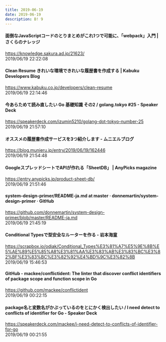 ```yaml
---
title: 2019-06-19
date: 2019-06-19
description: B! 9
---
```


#### 面倒なJavaScriptコードのとりまとめがこれ1つで可能に、「webpack」入門 | さくらのナレッジ
https://knowledge.sakura.ad.jp/21623/<br>
2019/06/19 22:22:08<br>


#### Clean Resume きれいな環境できれいな履歴書を作成する | Kabuku Developers Blog
https://www.kabuku.co.jp/developers/clean-resume<br>
2019/06/19 22:14:46<br>


#### 今あらためて読み直したい Go 基礎知識 その2 / golang.tokyo #25 - Speaker Deck
https://speakerdeck.com/izumin5210/golang-dot-tokyo-number-25<br>
2019/06/19 21:57:10<br>


#### オススメの履歴書作成サービスを3つ紹介します - ムニエルブログ
https://blog.munieru.jp/entry/2019/06/19/162446<br>
2019/06/19 21:54:48<br>


#### GoogleスプレッドシートでAPIが作れる「SheetDB」 | AnyPicks magazine
https://entry.anypicks.jp/product-sheet-db/<br>
2019/06/19 21:51:46<br>


#### system-design-primer/README-ja.md at master · donnemartin/system-design-primer · GitHub
https://github.com/donnemartin/system-design-primer/blob/master/README-ja.md<br>
2019/06/19 21:45:19<br>


#### Conditional Typesで型安全なルーターを作る - 岩本海童
https://scrapbox.io/odiak/Conditional_Types%E3%81%A7%E5%9E%8B%E5%AE%89%E5%85%A8%E3%81%AA%E3%83%AB%E3%83%BC%E3%82%BF%E3%83%BC%E3%82%92%E4%BD%9C%E3%82%8B<br>
2019/06/19 15:46:53<br>


#### GitHub - mackee/conflictident: The linter that discover conflict identifiers of package scope and function scope in Go
https://github.com/mackee/conflictident<br>
2019/06/19 00:22:15<br>


#### package名と変数名がかぶっているのをとにかく検出したい / I need detect to conflicts of identifier for Go - Speaker Deck
https://speakerdeck.com/mackee/i-need-detect-to-conflicts-of-identifier-for-go<br>
2019/06/19 00:21:55<br>


